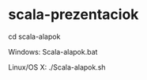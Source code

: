 # scala-prezentaciok

cd scala-alapok  

Windows: 
Scala-alapok.bat  

Linux/OS X: 
./Scala-alapok.sh
